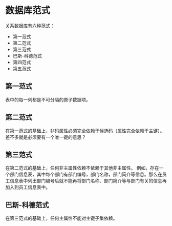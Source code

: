 # 数据库范式

关系数据库有六种范式：
- 第一范式
- 第二范式
- 第三范式
- 巴斯-科德范式
- 第四范式
- 第五范式

## 第一范式

表中的每一列都是不可分隔的原子数据项。

## 第二范式

在第一范式的基础上，非码属性必须完全依赖于候选码（属性完全依赖于主键）。差不多就是必须要有一个唯一键的意思？

## 第三范式

在第二范式的基础上，任何非主属性依赖不依赖于其他非主属性。
例如，存在一个部门信息表，其中每个部门有部门编号，部门名称，部门简介等信息。那么在员工信息表中列出部门编号后就不能再将部门名称、部门简介等与部门有关的信息再加入到员工信息表中。

## 巴斯-科德范式

在第三范式的基础上，任何主属性不能对主键子集依赖。

